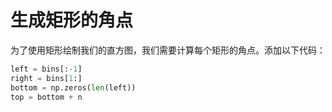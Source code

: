 # 生成矩形的角点

为了使用矩形绘制我们的直方图，我们需要计算每个矩形的角点。添加以下代码：

```python
left = bins[:-1]
right = bins[1:]
bottom = np.zeros(len(left))
top = bottom + n
```
